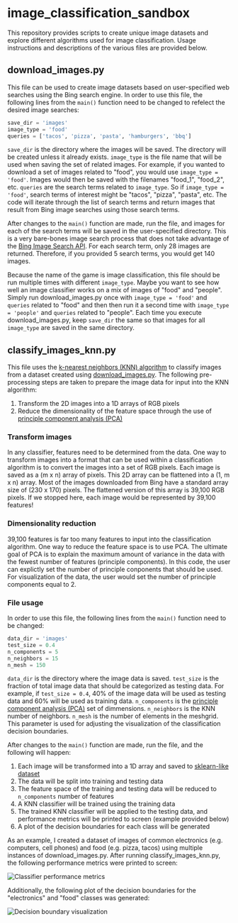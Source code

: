 # image_classification_sandbox

This repository provides scripts to create unique image datasets and explore different algorithms used for image classification. Usage instructions and descriptions of the various files are provided below.

## <a name="download"></a>download_images.py

This file can be used to create image datasets based on user-specified web searches using the Bing search engine. In order to use this file, the following lines from the ```main()``` function need to be changed to refelect the desired image searches:

```python
save_dir = 'images'
image_type = 'food'
queries = ['tacos', 'pizza', 'pasta', 'hamburgers', 'bbq']
```

```save_dir``` is the directory where the images will be saved. The directory will be created unless it already exists. ```image_type``` is the file name that will be used when saving the set of related images. For example, if you wanted to download a set of images related to "food", you would use ```image_type = 'food'```. Images would then be saved with the filenames "food_1", "food_2", etc. ```queries``` are the search terms related to ```image_type```. So if ```image_type = 'food'```, search terms of interest might be "tacos", "pizza", "pasta", etc. The code will iterate through the list of search terms and return images that result from Bing image searches using those search terms.

After changes to the ```main()``` function are made, run the file, and images for each of the search terms will be saved in the user-specified directory. This is a very bare-bones image search process that does not take advantage of the [Bing Image Search API](https://www.microsoft.com/cognitive-services/en-us/bing-image-search-api). For each search term, only 28 images are returned. Therefore, if you provided 5 search terms, you would get 140 images.

Because the name of the game is image classification, this file should be run multiple times with different ```image_type```. Maybe you want to see how well an image classifier works on a mix of images of "food" and "people". Simply run download_images.py once with ```image_type = 'food'``` and ```queries``` related to "food" and then then run it a second time with ```image_type = 'people'``` and ```queries``` related to "people". Each time you execute download_images.py, keep ```save_dir``` the same so that images for all ```image_type``` are saved in the same directory.

## classify_images_knn.py

This file uses the [k-nearest neighbors (KNN) algorithm](https://en.wikipedia.org/wiki/K-nearest_neighbors_algorithm) to classify images from a dataset created using [download_images.py](#download). The following pre-processing steps are taken to prepare the image data for input into the KNN algorithm:

1. Transform the 2D images into a 1D arrays of RGB pixels
2. Reduce the dimensionality of the feature space through the use of [principle component analysis (PCA)](https://en.wikipedia.org/wiki/Principal_component_analysis)

### Transform images

In any classifier, features need to be determined from the data. One way to transform images into a format that can be used within a classification algorithm is to convert the images into a set of RGB pixels. Each image is saved as a (m x n) array of pixels. This 2D array can be flattened into a (1, m x n) array. Most of the images downloaded from Bing have a standard array size of (230 x 170) pixels. The flattened version of this array is 39,100 RGB pixels. If we stopped here, each image would be represented by 39,100 features!

### Dimensionality reduction

39,100 features is far too many features to input into the classification algorithm. One way to reduce the feature space is to use PCA. The ultimate goal of PCA is to explain the maximum amount of variance in the data with the fewest number of features (principle components). In this code, the user can explictly set the number of principle conponents that should be used. For visualization of the data, the user would set the number of principle components equal to 2.

### File usage

In order to use this file, the following lines from the ```main()``` function need to be changed:

```python
data_dir = 'images'
test_size = 0.4
n_components = 5
n_neighbors = 15
n_mesh = 150
```

```data_dir``` is the directory where the image data is saved. ```test_size``` is the fraction of total image data that should be categorized as testing data. For example, if ```test_size = 0.4```, 40% of the image data will be used as testing data and 60% will be used as training data. ```n_components``` is the [principle component analysis (PCA)](https://en.wikipedia.org/wiki/Principal_component_analysis) set of dimmensions. ```n_neighbors``` is the KNN number of neighbors. ```n_mesh``` is the number of elements in the meshgrid. This parameter is used for adjusting the visualization of the classification decision boundaries.

After changes to the ```main()``` function are made, run the file, and the following will happen:

1. Each image will be transformed into a 1D array and saved to [sklearn-like dataset](http://scikit-learn.org/stable/datasets/)
2. The data will be split into training and testing data
3. The feature space of the training and testing data will be reduced to ```n_components``` number of features
4. A KNN classifier will be trained using the training data
5. The trained KNN classifier will be applied to the testing data, and performance metrics will be printed to screen (example provided below)
6. A plot of the decision boundaries for each class will be generated

As an example, I created a dataset of images of common electronics (e.g. computers, cell phones) and food (e.g. pizza, tacos) using multiple instances of download_images.py. After running classify_images_knn.py, the following performance metrics were printed to screen:

![Classifier performance metrics](https://github.com/klmcmillan/image_classification_sandbox/blob/master/examples/knn_metrics.png)

Additionally, the following plot of the decision boundaries for the "electronics" and "food" classes was generated:

![Decision boundary visualization](https://github.com/klmcmillan/image_classification_sandbox/blob/master/examples/knn_classification.png)
